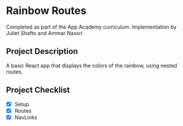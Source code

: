 # Rainbow Routes
Completed as part of the App Academy curriculum. Implementation by Juliet Shafto and Ammar Nassri.

## Project Description
A basic React app that displays the colors of the rainbow, using nested routes.

## Project Checklist
- [x] Setup
- [x] Routes
- [x] NavLinks
